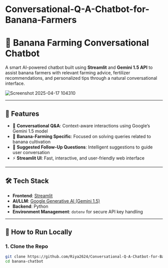 # Conversational-Q-A-Chatbot-for-Banana-Farmers
# 🍌 Banana Farming Conversational Chatbot

A smart AI-powered chatbot built using **Streamlit** and **Gemini 1.5 API** to assist banana farmers with relevant farming advice, fertilizer recommendations, and personalized tips through a natural conversational interface.


![Screenshot 2025-04-17 104310](https://github.com/user-attachments/assets/bbee4058-68eb-4b6d-be1f-b7a3ceade974)

---

## 🌟 Features

- 🧠 **Conversational Q&A**: Context-aware interactions using Google’s Gemini 1.5 model
- 🌿 **Banana-Farming Specific**: Focused on solving queries related to banana cultivation
- 💬 **Suggested Follow-Up Questions**: Intelligent suggestions to guide user conversation
- ⚡ **Streamlit UI**: Fast, interactive, and user-friendly web interface

---

## 🛠 Tech Stack

- **Frontend**: [Streamlit](https://streamlit.io/)
- **AI/LLM**: [Google Generative AI (Gemini 1.5)](https://ai.google.dev/)
- **Backend**: Python
- **Environment Management**: `dotenv` for secure API key handling

---

## 🚀 How to Run Locally

### 1. Clone the Repo

```bash
git clone https://github.com/Riya2624/Conversational-Q-A-Chatbot-for-Banana-Farmers
cd banana-chatbot

